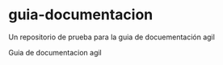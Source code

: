# guia-documentacion
Un repositorio de prueba para la guia de docuementación agil 

Guia de documentacion agil

